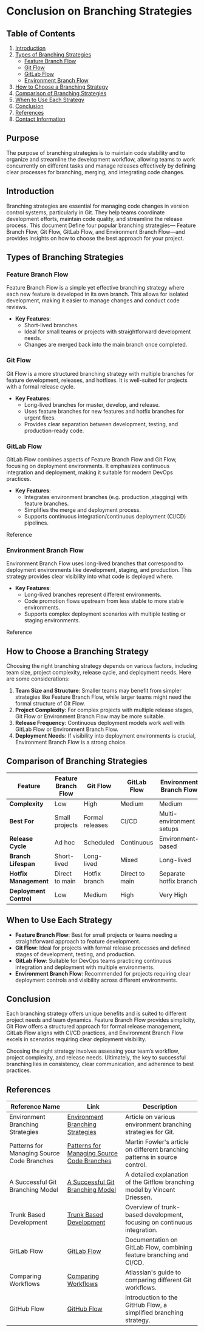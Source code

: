 # Conclusion on Branching Strategies

## Table of Contents

1. [Introduction](#introduction)
2. [Types of Branching Strategies](#types-of-branching-strategies)
   - [Feature Branch Flow](#feature-branch-flow)
   - [Git Flow](#git-flow)
   - [GitLab Flow](#gitlab-flow)
   - [Environment Branch Flow](#environment-branch-flow)
3. [How to Choose a Branching Strategy](#how-to-choose-a-branching-strategy)
4. [Comparison of Branching Strategies](#comparison-of-branching-strategies)
5. [When to Use Each Strategy](#when-to-use-each-strategy)
6. [Conclusion](#conclusion)
7. [References](#references)
8. [Contact Information](#contact-information)

## Purpose

The purpose of branching strategies is to maintain code stability and to organize and streamline the development workflow, allowing teams to work concurrently on different tasks and manage releases effectively by defining clear processes for branching, merging, and integrating code changes.

## Introduction

Branching strategies are essential for managing code changes in version control systems, particularly in Git. They help teams coordinate development efforts, maintain code quality, and streamline the release process. This document Define four popular branching strategies—  Feature Branch Flow, Git Flow, GitLab Flow, and Environment Branch Flow—and provides insights on how to choose the best approach for your project.

## Types of Branching Strategies

### Feature Branch Flow

Feature Branch Flow is a simple yet effective branching strategy where each new feature is developed in its own branch. This allows for isolated development, making it easier to manage changes and conduct code reviews.

- **Key Features**:
  - Short-lived branches.
  - Ideal for small teams or projects with straightforward development needs.
  - Changes are merged back into the main branch once completed.

### Git Flow

Git Flow is a more structured branching strategy with multiple branches for feature development, releases, and hotfixes. It is well-suited for projects with a formal release cycle.

- **Key Features**:
  - Long-lived branches for master, develop, and release.
  - Uses feature branches for new features and hotfix branches for urgent fixes.
  - Provides clear separation between development, testing, and production-ready code.

### GitLab Flow

GitLab Flow combines aspects of Feature Branch Flow and Git Flow, focusing on deployment environments. It emphasizes continuous integration and deployment, making it suitable for modern DevOps practices.

- **Key Features**:
  - Integrates environment branches (e.g. production ,stagging) with feature branches.
  - Simplifies the merge and deployment process.
  - Supports continuous integration/continuous deployment (CI/CD) pipelines.

Reference

### Environment Branch Flow

Environment Branch Flow uses long-lived branches that correspond to deployment environments like development, staging, and production. This strategy provides clear visibility into what code is deployed where.

- **Key Features**:
  - Long-lived branches represent different environments.
  - Code promotion flows upstream from less stable to more stable environments.
  - Supports complex deployment scenarios with multiple testing or staging environments.

Reference

## How to Choose a Branching Strategy

Choosing the right branching strategy depends on various factors, including team size, project complexity, release cycle, and deployment needs. Here are some considerations:

1. **Team Size and Structure**: Smaller teams may benefit from simpler strategies like Feature Branch Flow, while larger teams might need the formal structure of Git Flow.
2. **Project Complexity**: For complex projects with multiple release stages, Git Flow or Environment Branch Flow may be more suitable.
3. **Release Frequency**: Continuous deployment models work well with GitLab Flow or Environment Branch Flow.
4. **Deployment Needs**: If visibility into deployment environments is crucial, Environment Branch Flow is a strong choice.

## Comparison of Branching Strategies

| Feature                     | Feature Branch Flow | Git Flow      | GitLab Flow      | Environment Branch Flow |
|-----------------------------|---------------------|---------------|------------------|-------------------------|
| **Complexity**              | Low                 | High          | Medium           | Medium                  |
| **Best For**                | Small projects      | Formal releases | CI/CD           | Multi-environment setups |
| **Release Cycle**           | Ad hoc              | Scheduled     | Continuous       | Environment-based       |
| **Branch Lifespan**         | Short-lived         | Long-lived    | Mixed            | Long-lived              |
| **Hotfix Management**       | Direct to main      | Hotfix branch | Direct to main   | Separate hotfix branch  |
| **Deployment Control**      | Low                 | Medium        | High             | Very High               |

## When to Use Each Strategy

- **Feature Branch Flow**: Best for small projects or teams needing a straightforward approach to feature development.
- **Git Flow**: Ideal for projects with formal release processes and defined stages of development, testing, and production.
- **GitLab Flow**: Suitable for DevOps teams practicing continuous integration and deployment with multiple environments.
- **Environment Branch Flow**: Recommended for projects requiring clear deployment controls and visibility across different environments.

## Conclusion

Each branching strategy offers unique benefits and is suited to different project needs and team dynamics. Feature Branch Flow provides simplicity, Git Flow offers a structured approach for formal release management, GitLab Flow aligns with CI/CD practices, and Environment Branch Flow excels in scenarios requiring clear deployment visibility.

Choosing the right strategy involves assessing your team’s workflow, project complexity, and release needs. Ultimately, the key to successful branching lies in consistency, clear communication, and adherence to best practices.



## References

| Reference Name                        | Link                                                                                     | Description                                                           |
|---------------------------------------|------------------------------------------------------------------------------------------|-----------------------------------------------------------------------|
| Environment Branching Strategies      | [Environment Branching Strategies](https://medium.com/@patrickporto/4-branching-workflows-for-git-30d0aaee7bf) | Article on various environment branching strategies for Git.          |
| Patterns for Managing Source Code Branches | [Patterns for Managing Source Code Branches](https://martinfowler.com/articles/branching-patterns.html) | Martin Fowler's article on different branching patterns in source control. |
| A Successful Git Branching Model      | [A Successful Git Branching Model](https://nvie.com/posts/a-successful-git-branching-model/) | A detailed explanation of the Gitflow branching model by Vincent Driessen. |
| Trunk Based Development               | [Trunk Based Development](https://trunkbaseddevelopment.com/)                            | Overview of trunk-based development, focusing on continuous integration. |
| GitLab Flow                           | [GitLab Flow](https://docs.gitlab.com/ee/topics/gitlab_flow.html)                        | Documentation on GitLab Flow, combining feature branching and CI/CD.  |
| Comparing Workflows                   | [Comparing Workflows](https://www.atlassian.com/git/tutorials/comparing-workflows)       | Atlassian's guide to comparing different Git workflows.               |
| GitHub Flow                           | [GitHub Flow](https://guides.github.com/introduction/flow/)                              | Introduction to the GitHub Flow, a simplified branching strategy.     |


